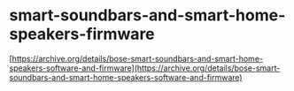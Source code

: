 # smart-soundbars-and-smart-home-speakers-firmware
[https://archive.org/details/bose-smart-soundbars-and-smart-home-speakers-software-and-firmware](https://archive.org/details/bose-smart-soundbars-and-smart-home-speakers-software-and-firmware)
